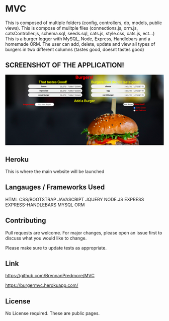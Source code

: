 # MVC
This is composed of multiple folders (config, controllers, db, models, public views). This is compose of mulitple files (connections.js, orm.js, catsController.js, schema.sql, seeds.sql, cats.js, style.css, cats.js, ect...)
This is a burger logger with MySQL, Node, Express, Handlebars and a homemade ORM.
The user can add, delete, update and view all types of burgers in two different columns (tastes good, doesnt tastes good)

## SCREENSHOT OF THE APPLICATION!
![Screenshot](public/images/mvcScreenshot.png)

## Heroku

This is where the main website will be launched 


## Langauges / Frameworks Used

HTML
CSS/BOOTSTRAP
JAVASCRIPT
JQUERY
NODE.JS
EXPRESS
EXPRESS-HANDLEBARS
MYSQL
ORM

## Contributing
Pull requests are welcome. For major changes, please open an issue first to discuss what you would like to change.

Please make sure to update tests as appropriate.

## Link
https://github.com/BrennanPredmore/MVC

https://burgermvc.herokuapp.com/


## License
No License required. These are public pages. 